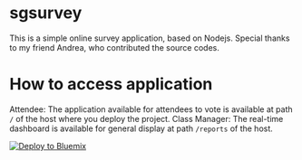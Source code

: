 # sgsurvey

This is a simple online survey application, based on Nodejs. Special thanks to my friend Andrea, who contributed the source codes.


# How to access application

Attendee: The application available for attendees to vote is available at path `/` of the host where you deploy the project.
Class Manager: The real-time dashboard is available for general display at path `/reports` of the host.

<p>
<a class="xref" href="https://bluemix.net/deploy?repository=https://github.com/nicol3chua/ncsurvey" target="_blank" title="(Opens in a new tab or window)"><img class="image" src="images/deploy_buttonx2.png" alt="Deploy to Bluemix" /></a>
</p> 
